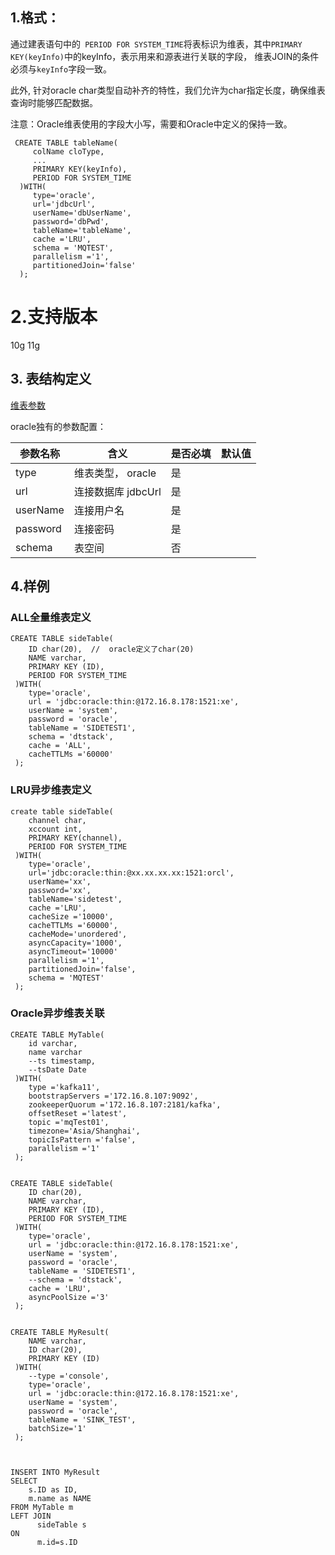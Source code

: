 
## 1.格式：

  通过建表语句中的` PERIOD FOR SYSTEM_TIME`将表标识为维表，其中`PRIMARY KEY(keyInfo)`中的keyInfo，表示用来和源表进行关联的字段，
  维表JOIN的条件必须与`keyInfo`字段一致。
  
  此外, 针对oracle char类型自动补齐的特性，我们允许为char指定长度，确保维表查询时能够匹配数据。
  
  
  注意：Oracle维表使用的字段大小写，需要和Oracle中定义的保持一致。
```
 CREATE TABLE tableName(
     colName cloType,
     ...
     PRIMARY KEY(keyInfo),
     PERIOD FOR SYSTEM_TIME
  )WITH(
     type='oracle',
     url='jdbcUrl',
     userName='dbUserName',
     password='dbPwd',
     tableName='tableName',
     cache ='LRU',
     schema = 'MQTEST',
     parallelism ='1',
     partitionedJoin='false'
  );
```

# 2.支持版本
 10g 11g
 
## 3. 表结构定义
   [维表参数](sideParams.md)
   
   
  oracle独有的参数配置：
   
   |参数名称|含义|是否必填|默认值|
   |----|---|---|----|
   | type | 维表类型， oracle |是||
   | url | 连接数据库 jdbcUrl |是||
   | userName | 连接用户名 |是||
   | password | 连接密码|是||
   | schema| 表空间|否||

## 4.样例

###  ALL全量维表定义
```
CREATE TABLE sideTable(
    ID char(20),  //  oracle定义了char(20)
    NAME varchar,
    PRIMARY KEY (ID),
    PERIOD FOR SYSTEM_TIME 
 )WITH(
    type='oracle',
    url = 'jdbc:oracle:thin:@172.16.8.178:1521:xe', 
    userName = 'system', 
    password = 'oracle', 
    tableName = 'SIDETEST1',
    schema = 'dtstack',
    cache = 'ALL',
    cacheTTLMs ='60000'
 );
```

### LRU异步维表定义

```
create table sideTable(
    channel char,
    xccount int,
    PRIMARY KEY(channel),
    PERIOD FOR SYSTEM_TIME
 )WITH(
    type='oracle',
    url='jdbc:oracle:thin:@xx.xx.xx.xx:1521:orcl',
    userName='xx',
    password='xx',
    tableName='sidetest',
    cache ='LRU',
    cacheSize ='10000',
    cacheTTLMs ='60000',
    cacheMode='unordered',
    asyncCapacity='1000',
    asyncTimeout='10000'
    parallelism ='1',
    partitionedJoin='false',
    schema = 'MQTEST'
 );

```

### Oracle异步维表关联

```aidl
CREATE TABLE MyTable(
    id varchar,
    name varchar
    --ts timestamp,
    --tsDate Date
 )WITH(
    type ='kafka11',
    bootstrapServers ='172.16.8.107:9092',
    zookeeperQuorum ='172.16.8.107:2181/kafka',
    offsetReset ='latest',
    topic ='mqTest01',
    timezone='Asia/Shanghai',
    topicIsPattern ='false',
    parallelism ='1'
 );


CREATE TABLE sideTable(
    ID char(20),
    NAME varchar,
    PRIMARY KEY (ID),
    PERIOD FOR SYSTEM_TIME 
 )WITH(
    type='oracle',
    url = 'jdbc:oracle:thin:@172.16.8.178:1521:xe', 
    userName = 'system', 
    password = 'oracle', 
    tableName = 'SIDETEST1',
    --schema = 'dtstack',
    cache = 'LRU',
    asyncPoolSize ='3'
 );


CREATE TABLE MyResult(
    NAME varchar,
    ID char(20),
    PRIMARY KEY (ID)
 )WITH(
    --type ='console',
    type='oracle',
    url = 'jdbc:oracle:thin:@172.16.8.178:1521:xe', 
    userName = 'system', 
    password = 'oracle', 
    tableName = 'SINK_TEST',
    batchSize='1'
 );



INSERT INTO MyResult
SELECT  
    s.ID as ID,
    m.name as NAME
FROM MyTable m
LEFT JOIN
      sideTable s
ON
      m.id=s.ID
```


